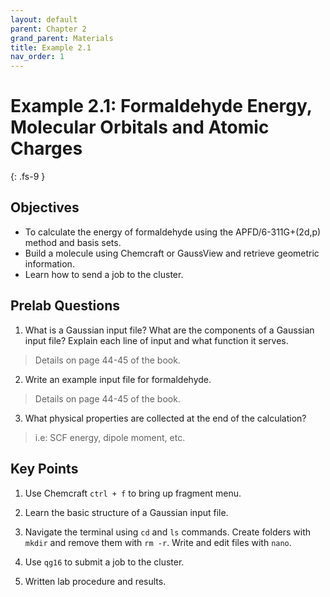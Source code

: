 ```yaml
---
layout: default
parent: Chapter 2
grand_parent: Materials
title: Example 2.1
nav_order: 1
---
```


# Example 2.1: Formaldehyde Energy, Molecular Orbitals and Atomic Charges
{: .fs-9 }

## Objectives
- To calculate the energy of formaldehyde using the APFD/6-311G+(2d,p) method and basis sets.
- Build a molecule using Chemcraft or GaussView and retrieve geometric information.
- Learn how to send a job to the cluster.


## Prelab Questions

1. What is a Gaussian input file? What are the components of a Gaussian input file? Explain each line of input and what function it serves.
> Details on page 44-45 of the book.

2. Write an example input file for formaldehyde.
> Details on page 44-45 of the book.

3. What physical properties are collected at the end of the calculation?
> i.e: SCF energy, dipole moment, etc.

## Key Points

1. Use Chemcraft `ctrl + f` to bring up fragment menu.

2. Learn the basic structure of a Gaussian input file.

3. Navigate the terminal using `cd` and `ls` commands. Create folders with `mkdir` and remove them with `rm -r`. Write and edit files with `nano`.

4. Use `qg16` to submit a job to the cluster.

5. Written lab procedure and results.